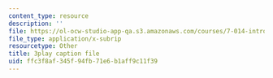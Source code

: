 ```yaml
---
content_type: resource
description: ''
file: https://ol-ocw-studio-app-qa.s3.amazonaws.com/courses/7-014-introductory-biology-spring-2005/ffc3f8af345f94fb71e6b1aff9c11f39_l5x9qAVUK7s.srt
file_type: application/x-subrip
resourcetype: Other
title: 3play caption file
uid: ffc3f8af-345f-94fb-71e6-b1aff9c11f39
---
```

